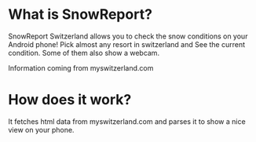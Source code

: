 # What is SnowReport?

SnowReport Switzerland allows you to check the snow conditions on your Android phone!
Pick almost any resort in switzerland and See the current condition.
Some of them also show a webcam.

Information coming from myswitzerland.com

# How does it work?

It fetches html data from myswitzerland.com and parses it to show a nice view on your phone.